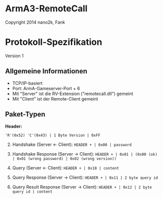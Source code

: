 ArmA3-RemoteCall
================

Copyright 2014 nano2k, Fank


# Protokoll-Spezifikation
Version 1

Allgemeine Informationen
--------------------------

- TCP/IP-basiert
- Port: ArmA-Gameserver-Port + 6
- Mit "Server" ist die RV-Extension ("remotecall.dll") gemeint
- Mit "Client" ist der Remote-Client gemeint


Paket-Typen
--------------------------

**Header:**

`'R'(0x52) 'C'(0x43) | 1 Byte Version | 0xFF`

2. Handshake (Server <- Client):
`HEADER + | 0x00 | password`

3. Handshake Response (Server -> Client):
`HEADER + | 0x01 | (0x00 (ok) | 0x01 (wrong password) | 0x02 (wrong version))`

4. Query (Server <- Client):
`HEADER + | 0x10 | content`

5. Query Response (Server -> Client):
`HEADER + | 0x11 | 2 byte query id`

6. Query Result Response (Server -> Client):
`HEADER + | 0x12 | 2 byte query id | content`